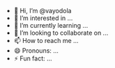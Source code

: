 - 👋 Hi, I’m @vayodola
- 👀 I’m interested in ...
- 🌱 I’m currently learning ...
- 💞️ I’m looking to collaborate on ...
- 📫 How to reach me ...
- 😄 Pronouns: ...
- ⚡ Fun fact: ...

<!---
vayodola/vayodola is a ✨ special ✨ repository because its `README.md` (this file) appears on your GitHub profile.
You can click the Preview link to take a look at your changes.
--->
